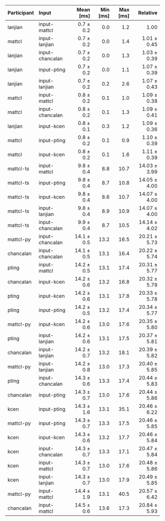 | Participant | Input | Mean [ms] | Min [ms] | Max [ms] | Relative |
|:---|:---|---:|---:|---:|---:|
| lanjian | input-mattcl | 0.7 ± 0.2 | 0.0 | 1.2 | 1.00 |
| mattcl | input-lanjian | 0.7 ± 0.2 | 0.0 | 1.4 | 1.01 ± 0.45 |
| lanjian | input-chancalan | 0.7 ± 0.2 | 0.0 | 1.3 | 1.03 ± 0.39 |
| lanjian | input-pting | 0.7 ± 0.2 | 0.0 | 1.1 | 1.07 ± 0.39 |
| lanjian | input-lanjian | 0.7 ± 0.2 | 0.2 | 2.6 | 1.07 ± 0.43 |
| mattcl | input-mattcl | 0.8 ± 0.2 | 0.1 | 1.0 | 1.09 ± 0.38 |
| mattcl | input-chancalan | 0.8 ± 0.2 | 0.1 | 1.3 | 1.09 ± 0.41 |
| lanjian | input-kcen | 0.8 ± 0.1 | 0.3 | 1.2 | 1.09 ± 0.36 |
| mattcl | input-pting | 0.8 ± 0.2 | 0.1 | 0.9 | 1.10 ± 0.39 |
| mattcl | input-kcen | 0.8 ± 0.2 | 0.1 | 1.6 | 1.11 ± 0.39 |
| mattcl-ts | input-mattcl | 9.8 ± 0.4 | 8.8 | 10.7 | 14.03 ± 3.99 |
| mattcl-ts | input-pting | 9.8 ± 0.4 | 8.7 | 10.8 | 14.05 ± 4.00 |
| mattcl-ts | input-kcen | 9.8 ± 0.4 | 8.6 | 10.7 | 14.07 ± 4.00 |
| mattcl-ts | input-lanjian | 9.8 ± 0.4 | 8.9 | 10.9 | 14.07 ± 4.00 |
| mattcl-ts | input-chancalan | 9.9 ± 0.4 | 8.7 | 10.5 | 14.14 ± 4.02 |
| mattcl-py | input-chancalan | 14.1 ± 0.5 | 13.2 | 16.5 | 20.21 ± 5.73 |
| chancalan | input-chancalan | 14.1 ± 0.5 | 13.1 | 16.4 | 20.22 ± 5.74 |
| pting | input-mattcl | 14.2 ± 0.5 | 13.1 | 17.4 | 20.31 ± 5.77 |
| chancalan | input-kcen | 14.2 ± 0.6 | 13.2 | 16.8 | 20.32 ± 5.79 |
| pting | input-kcen | 14.2 ± 0.6 | 13.1 | 17.8 | 20.33 ± 5.78 |
| pting | input-pting | 14.2 ± 0.5 | 13.2 | 17.4 | 20.34 ± 5.77 |
| mattcl-py | input-kcen | 14.2 ± 0.6 | 13.0 | 17.6 | 20.35 ± 5.80 |
| pting | input-lanjian | 14.2 ± 0.6 | 13.1 | 17.5 | 20.37 ± 5.81 |
| chancalan | input-lanjian | 14.2 ± 0.7 | 13.2 | 18.1 | 20.39 ± 5.82 |
| mattcl-py | input-lanjian | 14.2 ± 0.8 | 13.0 | 17.3 | 20.40 ± 5.85 |
| pting | input-chancalan | 14.3 ± 0.6 | 13.3 | 17.4 | 20.44 ± 5.83 |
| chancalan | input-pting | 14.3 ± 0.7 | 13.0 | 17.6 | 20.44 ± 5.86 |
| kcen | input-pting | 14.3 ± 1.6 | 13.1 | 35.1 | 20.46 ± 6.22 |
| mattcl-py | input-pting | 14.3 ± 0.7 | 13.3 | 17.5 | 20.46 ± 5.85 |
| kcen | input-kcen | 14.3 ± 0.6 | 13.2 | 17.7 | 20.46 ± 5.84 |
| kcen | input-chancalan | 14.3 ± 0.7 | 13.3 | 17.1 | 20.47 ± 5.84 |
| kcen | input-mattcl | 14.3 ± 0.7 | 13.0 | 17.6 | 20.48 ± 5.86 |
| kcen | input-lanjian | 14.3 ± 0.7 | 13.0 | 17.9 | 20.49 ± 5.85 |
| mattcl-py | input-mattcl | 14.4 ± 1.9 | 13.1 | 40.5 | 20.57 ± 6.42 |
| chancalan | input-mattcl | 14.5 ± 0.6 | 13.6 | 17.3 | 20.84 ± 5.93 |
